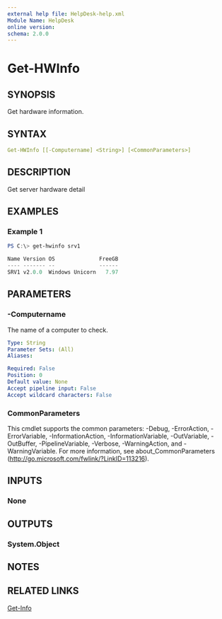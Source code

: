 ```yaml
---
external help file: HelpDesk-help.xml
Module Name: HelpDesk
online version:
schema: 2.0.0
---
```


# Get-HWInfo

## SYNOPSIS

Get hardware information.

## SYNTAX

```yaml
Get-HWInfo [[-Computername] <String>] [<CommonParameters>]
```

## DESCRIPTION

Get server hardware detail

## EXAMPLES

### Example 1

```powershell
PS C:\> get-hwinfo srv1

Name Version OS              FreeGB
---- ------- --              ------
SRV1 v2.0.0  Windows Unicorn   7.97
```

## PARAMETERS

### -Computername

The name of a computer to check.

```yaml
Type: String
Parameter Sets: (All)
Aliases:

Required: False
Position: 0
Default value: None
Accept pipeline input: False
Accept wildcard characters: False
```

### CommonParameters

This cmdlet supports the common parameters: -Debug, -ErrorAction, -ErrorVariable, -InformationAction, -InformationVariable, -OutVariable, -OutBuffer, -PipelineVariable, -Verbose, -WarningAction, and -WarningVariable. For more information, see about_CommonParameters (http://go.microsoft.com/fwlink/?LinkID=113216).

## INPUTS

### None

## OUTPUTS

### System.Object

## NOTES

## RELATED LINKS

[Get-Info]()